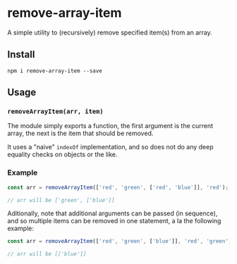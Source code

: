 # remove-array-item

A simple utility to (recursively) remove specified item(s) from an array.

## Install

```shell
npm i remove-array-item --save
```

## Usage

### `removeArrayItem(arr, item)`

The module simply exports a function, the first argument is the current array, the next is the item that should be removed.

It uses a "naive" `indexOf` implementation, and so does not do any deep equality checks on objects or the like.

### Example

```javascript
const arr = removeArrayItem(['red', 'green', ['red', 'blue']], 'red');

// arr will be ['green', ['blue']]
``` 

Aditionally, note that additional arguments can be passed (in sequence), and so multiple items can be removed in one statement, a la the following example:

```javascript
const arr = removeArrayItem(['red', 'green', ['blue']], 'red', 'green');

// arr will be [['blue']]
```
